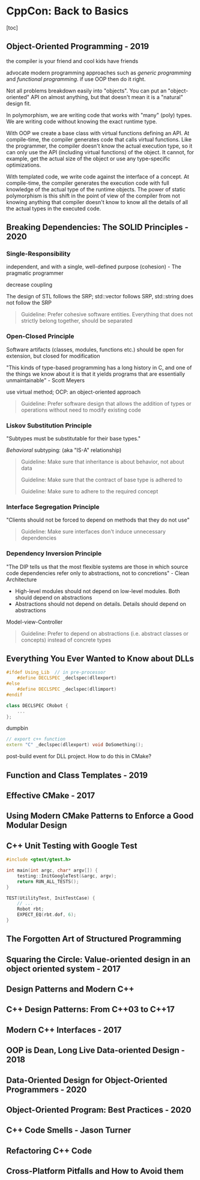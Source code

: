 # CppCon: Back to Basics

[toc]

## Object-Oriented Programming - 2019

the compiler is your friend and cool kids have friends

advocate modern programming approaches such as *generic programming* and *functional programming*. if use OOP then do it right.

Not all problems breakdown easily into "objects". You can put an "object-oriented" API on almost anything, but that doesn't mean it is a "natural" design fit.

In polymorphism, we are writing code that works with "many" (poly) types. We are writing code without knowing the exact runtime type. 

With OOP we create a base class with virtual functions defining an API. At compile-time, the compiler generates code that calls virtual functions. Like the programmer, the compiler doesn't know the actual execution type, so it can only use the API (including virtual functions) of the object. It cannot, for example, get the actual size of the object or use any type-specific optimizations.

With templated code, we write code against the interface of a concept. At compile-time, the compiler generates the execution code with full knowledge of the actual type of the runtime objects. The power of static polymorphism is this shift in the point of view of the compiler from not knowing anything that compiler doesn't know to know all the details of all the actual types in the executed code.

## Breaking Dependencies: The SOLID Principles - 2020

### **S**ingle-Responsibility

independent, and with a single, well-defined purpose (cohesion) - The pragmatic programmer

decrease coupling

The design of STL follows the SRP; std::vector follows SRP, std::string does not follow the SRP

> Guideline: Prefer cohesive software entities. Everything that does not strictly belong together, should be separated

### **O**pen-Closed Principle

Software artifacts (classes, modules, functions etc.) should be open for extension, but closed for modification

"This kinds of type-based programming has a long history in C, and one of the things we know about it is that it yields programs that are essentially unmaintainable" - Scott Meyers

use virtual method; OCP: an object-oriented approach

> Guideline: Prefer software design that allows the addition of types or operations without need to modify existing code

### **L**iskov Substitution Principle

"Subtypes must be substitutable for their base types."

*Behavioral* subtyping: (aka "IS-A" relationship)

> Guideline: Make sure that inheritance is about behavior, not about data
>
> Guideline: Make sure that the contract of base type is adhered to
>
> Guideline: Make sure to adhere to the required concept

### **I**nterface Segregation Principle

"Clients should not be forced to depend on methods that they do not use"

> Guideline: Make sure interfaces don't induce unnecessary dependencies

### **D**ependency Inversion Principle

"The DIP tells us that the most flexible systems are those in which source code dependencies refer only to abstractions, not to concretions" - Clean Architecture

- High-level modules should not depend on low-level modules. Both should depend on abstractions
- Abstractions should not depend on details. Details should depend on abstractions

Model-view-Controller

> Guideline: Prefer to depend on abstractions (i.e. abstract classes or concepts) instead of concrete types



## Everything You Ever Wanted to Know about DLLs

```c++
#ifdef Using_Lib  // in pre-processor
	#define DECLSPEC _declspec(dllexport)
#else
	#define DECLSPEC _declspec(dllimport)
#endif
```

```c++
class DECLSPEC CRobot {
    ...
};
```

dumpbin

```c++
// export c++ function
extern "C" _declspec(dllexport) void DoSomething();
```

post-build event for DLL project. How to do this in CMake?

## Function and Class Templates - 2019

## Effective CMake - 2017

## Using Modern CMake Patterns to Enforce a Good Modular Design

## C++ Unit Testing with Google Test

```c++
#include <gtest/gtest.h>

int main(int argc, char* argv[]) {
    testing::InitGoogleTest(&argc, argv);
    return RUN_ALL_TESTS();
}
```

```c++
TEST(UtilityTest, InitTestCase) {
    // ...
    Robot rbt;
    EXPECT_EQ(rbt.dof, 6);
}
```

## The Forgotten Art of Structured Programming

## Squaring the Circle: Value-oriented design in an object oriented system - 2017

## Design Patterns and Modern C++

## C++ Design Patterns: From C++03 to C++17

## Modern C++ Interfaces - 2017

## OOP is Dean, Long Live Data-oriented Design - 2018

## Data-Oriented Design for Object-Oriented Programmers - 2020

## Object-Oriented Program: Best Practices - 2020

## C++ Code Smells - Jason Turner

## Refactoring C++ Code

## Cross-Platform Pitfalls and How to Avoid them